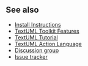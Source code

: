 ## See also

-   [Install
    Instructions](install.html)
-   [TextUML Toolkit
    Features](features.html)
-   [TextUML
    Tutorial](tutorial.html)
-   [TextUML Action
    Language](behavior.html)    
-  [Discussion group](https://groups.google.com/forum/#!forum/textuml-toolkit)
-  [Issue tracker](https://github.com/abstratt/textuml/issues)
    